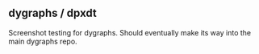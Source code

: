 dygraphs / dpxdt
----------------

Screenshot testing for dygraphs. Should eventually make its way into the main dygraphs repo.
